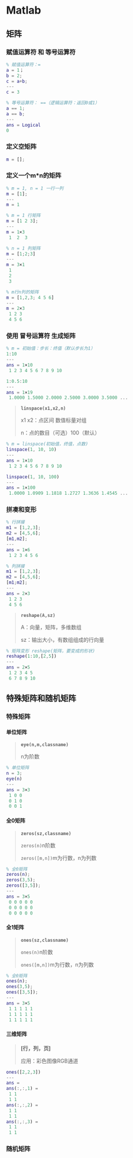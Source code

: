 # Matlab

## 矩阵

### 赋值运算符 和 等号运算符

```matlab
% 赋值运算符：=
a = 1；
b = 2;
c = a+b;
---
c = 3
```

```matlab
% 等号运算符： ==（逻辑运算符：返回0或1）
a == 1;
a == b;
---
ans = Logical
0
```

### 定义空矩阵

```matlab
m = [];
```

### 定义一个m*n的矩阵

```matlab
% m = 1, n = 1 一行一列
m = [1];
---
m = 1
```

```matlab
% m = 1 行矩阵
m = [1 2 3];
---
m = 1×3
 1  2  3
```

```matlab
% n = 1 列矩阵
m = [1;2;3]
---
m = 3×1
 1
 2
 3
```

```matlab
% m行n列的矩阵
m = [1,2,3; 4 5 6]
---
m = 2×3
 1 2 3
 4 5 6
```

### 使用 冒号运算符 生成矩阵

```matlab
% m = 初始值：步长：终值（默认步长为1）
1:10
---
ans = 1×10
 1 2 3 4 5 6 7 8 9 10
```

```matlab
1:0.5:10
---
ans = 1×19
 1.0000 1.5000 2.0000 2.5000 3.0000 3.5000 ...
```

> **`linspace(x1,x2,n)`**
>
> x1 x2：点区间 数值标量对组
>
> n：点的数目（可选）100（默认）

```matlab
% m = linspace(初始值，终值，点数)
linspace(1, 10, 10)
---
ans = 1×10
 1 2 3 4 5 6 7 8 9 10
```

```matlab
linspace(1, 10, 100)
---
ans = 1×100
 1.0000 1.0909 1.1818 1.2727 1.3636 1.4545 ...
```

### 拼凑和变形

```matlab
% 行拼接
m1 = [1,2,3];
m2 = [4,5,6];
[m1,m2];
---
ans = 1×6
 1 2 3 4 5 6
```

```matlab
% 列拼接
m1 = [1,2,3];
m2 = [4,5,6];
[m1;m2];
---
ans = 2×3
 1 2 3
 4 5 6
```

> **`reshape(A,sz)`**
>
> A：向量，矩阵，多维数组
>
> sz：输出大小，有数组组成的行向量

```matlab
% 矩阵变形 reshape(矩阵，要变成的形状)
reshape(1:10,[2,5])
---
ans = 2×5
 1 2 3 4 5
 6 7 8 9 10
```

## 特殊矩阵和随机矩阵

### 特殊矩阵

#### 单位矩阵

> **`eye(n,m,classname)`**
>
> n为阶数

```matlab
% 单位矩阵
n = 3;
eye(n)
---
ans = 3×3
 1 0 0
 0 1 0
 0 0 1
```

#### 全0矩阵

> **`zeros(sz,classname)`**
>
> `zeros(n)`n阶数
>
> `zeros([m,n])`m为行数，n为列数

```matlab
% 全0矩阵
zeros(n);
zeros(3,5);
zeros([3,5]);
---
ans = 3×5
 0 0 0 0 0 
 0 0 0 0 0
 0 0 0 0 0
```

#### 全1矩阵

> **`ones(sz,classname)`**
>
> `ones(n)`n阶数
>
> `ones([m,n])`m为行数，n为列数

```matlab
% 全0矩阵
ones(n);
ones(3,5);
ones([3,5]);
---
ans = 3×5
 1 1 1 1 1 
 1 1 1 1 1
 1 1 1 1 1
```

#### 三维矩阵

> **[行，列，页]**
>
> 应用：彩色图像RGB通道

```matlab
ones([2,2,3])
---
ans = 
ans(:,:,1) = 
 1 1
 1 1
ans(:,:,2) = 
 1 1
 1 1
ans(:,:,3) = 
 1 1
 1 1
```

### 随机矩阵
